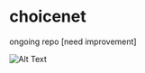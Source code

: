 # choicenet
ongoing repo [need improvement]

![Alt Text](https://github.com/SeungyounShin/choicenet/blob/main/result/choicenet_reg_result.gif?raw=true)
